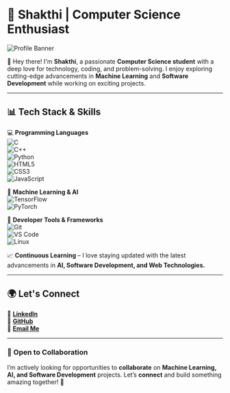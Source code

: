 # 🚀 Shakthi | Computer Science Enthusiast  

![Profile Banner](https://source.unsplash.com/1600x500/?technology,coding)  

👋 Hey there! I'm **Shakthi**, a passionate **Computer Science student** with a deep love for technology, coding, and problem-solving. I enjoy exploring cutting-edge advancements in **Machine Learning** and **Software Development** while working on exciting projects.  

---

## 📊 Tech Stack & Skills  

💻 **Programming Languages**  
![C](https://img.shields.io/badge/C-00599C?style=for-the-badge&logo=c&logoColor=white)  
![C++](https://img.shields.io/badge/C++-00599C?style=for-the-badge&logo=c%2B%2B&logoColor=white)  
![Python](https://img.shields.io/badge/Python-3776AB?style=for-the-badge&logo=python&logoColor=white)  
![HTML5](https://img.shields.io/badge/HTML5-E34F26?style=for-the-badge&logo=html5&logoColor=white)  
![CSS3](https://img.shields.io/badge/CSS3-1572B6?style=for-the-badge&logo=css3&logoColor=white)  
![JavaScript](https://img.shields.io/badge/JavaScript-F7DF1E?style=for-the-badge&logo=javascript&logoColor=black)  

🧠 **Machine Learning & AI**  
![TensorFlow](https://img.shields.io/badge/TensorFlow-FF6F00?style=for-the-badge&logo=tensorflow&logoColor=white)  
![PyTorch](https://img.shields.io/badge/PyTorch-EE4C2C?style=for-the-badge&logo=pytorch&logoColor=white)  

🚀 **Developer Tools & Frameworks**  
![Git](https://img.shields.io/badge/Git-F05032?style=for-the-badge&logo=git&logoColor=white)  
![VS Code](https://img.shields.io/badge/VSCode-007ACC?style=for-the-badge&logo=visual-studio-code&logoColor=white)  
![Linux](https://img.shields.io/badge/Linux-FCC624?style=for-the-badge&logo=linux&logoColor=black)  

📈 **Continuous Learning** – I love staying updated with the latest advancements in **AI, Software Development, and Web Technologies.**  

---

## 🌍 Let's Connect  

💼 [**LinkedIn**](https://www.linkedin.com/in/s-s-s-c/)  
🐙 [**GitHub**](https://github.com/)  
📧 [**Email Me**](mailto:your-email@example.com)  

---

### 🎯 Open to Collaboration  
I’m actively looking for opportunities to **collaborate** on **Machine Learning, AI, and Software Development** projects. Let’s **connect** and build something amazing together! 🚀  
